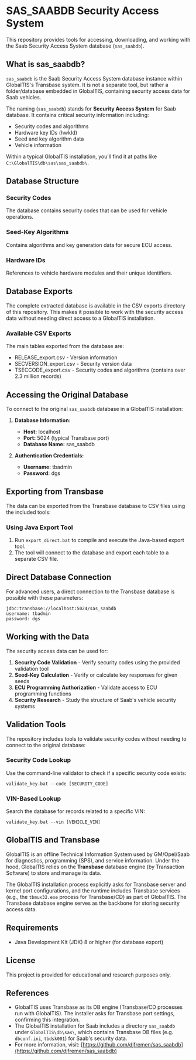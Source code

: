 # SAS_SAABDB Security Access System

This repository provides tools for accessing, downloading, and working with the Saab Security Access System database (`sas_saabdb`).

## What is sas_saabdb?

`sas_saabdb` is the Saab Security Access System database instance within GlobalTIS's Transbase system. It is not a separate tool, but rather a folder/database embedded in GlobalTIS, containing security access data for Saab vehicles.

The naming (`sas_saabdb`) stands for **Security Access System** for Saab database. It contains critical security information including:
- Security codes and algorithms
- Hardware key IDs (hwkId)
- Seed and key algorithm data
- Vehicle information

Within a typical GlobalTIS installation, you'll find it at paths like `C:\GlobalTIS\db\sas\sas_saabdb\`.

## Database Structure

### Security Codes
The database contains security codes that can be used for vehicle operations.

### Seed-Key Algorithms
Contains algorithms and key generation data for secure ECU access.

### Hardware IDs
References to vehicle hardware modules and their unique identifiers.

## Database Exports

The complete extracted database is available in the CSV exports directory of this repository. This makes it possible to work with the security access data without needing direct access to a GlobalTIS installation.

### Available CSV Exports

The main tables exported from the database are:
- RELEASE_export.csv - Version information
- SECVERSION_export.csv - Security version data
- TSECCODE_export.csv - Security codes and algorithms (contains over 2.3 million records)

## Accessing the Original Database

To connect to the original `sas_saabdb` database in a GlobalTIS installation:

1. **Database Information:**
   - **Host:** localhost
   - **Port:** 5024 (typical Transbase port)
   - **Database Name:** sas_saabdb

2. **Authentication Credentials:**
   - **Username:** tbadmin
   - **Password:** dgs

## Exporting from Transbase

The data can be exported from the Transbase database to CSV files using the included tools:

### Using Java Export Tool

1. Run `export_direct.bat` to compile and execute the Java-based export tool.
2. The tool will connect to the database and export each table to a separate CSV file.

## Direct Database Connection

For advanced users, a direct connection to the Transbase database is possible with these parameters:
```
jdbc:transbase://localhost:5024/sas_saabdb
username: tbadmin
password: dgs
```

## Working with the Data

The security access data can be used for:

1. **Security Code Validation** - Verify security codes using the provided validation tool
2. **Seed-Key Calculation** - Verify or calculate key responses for given seeds
3. **ECU Programming Authorization** - Validate access to ECU programming functions
4. **Security Research** - Study the structure of Saab's vehicle security systems

## Validation Tools

The repository includes tools to validate security codes without needing to connect to the original database:

### Security Code Lookup
Use the command-line validator to check if a specific security code exists:
```
validate_key.bat --code [SECURITY_CODE]
```

### VIN-Based Lookup
Search the database for records related to a specific VIN:
```
validate_key.bat --vin [VEHICLE_VIN]
```

## GlobalTIS and Transbase

GlobalTIS is an offline Technical Information System used by GM/Opel/Saab for diagnostics, programming (SPS), and service information. Under the hood, GlobalTIS relies on the **Transbase** database engine (by Transaction Software) to store and manage its data.

The GlobalTIS installation process explicitly asks for Transbase server and kernel port configurations, and the runtime includes Transbase services (e.g., the `tbmux32.exe` process for Transbase/CD) as part of GlobalTIS. The Transbase database engine serves as the backbone for storing security access data.

## Requirements

- Java Development Kit (JDK) 8 or higher (for database export)

## License

This project is provided for educational and research purposes only.

## References

- GlobalTIS uses Transbase as its DB engine (Transbase/CD processes run with GlobalTIS). The installer asks for Transbase port settings, confirming this integration.
- The GlobalTIS installation for Saab includes a directory `sas_saabdb` under `GlobalTIS\db\sas\`, which contains Transbase DB files (e.g. `dbconf.ini`, `tbdsk001`) for Saab's security data.
- For more information, visit: [https://github.com/djfremen/sas_saabdb](https://github.com/djfremen/sas_saabdb) 
